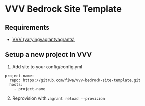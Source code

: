 # VVV Bedrock Site Template

## Requirements

- [VVV (varyingvagrantvagrants)](https://varyingvagrantvagrants.org)

## Setup a new project in VVV
1. Add site to your config/config.yml

```
project-name:
  repo: https://github.com/fiwa/vvv-bedrock-site-template.git
  hosts:
    - project-name
```

2. Reprovision with `vagrant reload --provision`
